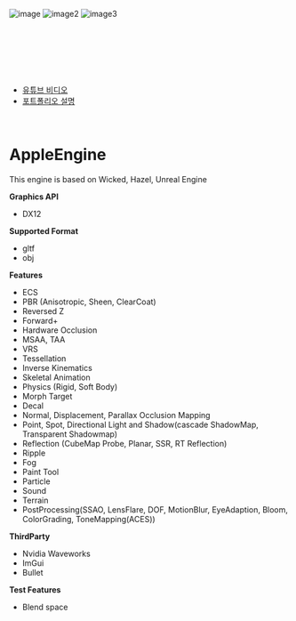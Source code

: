 ![image](https://user-images.githubusercontent.com/67462119/149637632-53672d4f-d56a-4be2-8f03-926a2a832d7f.png)
![image2](https://user-images.githubusercontent.com/67462119/149637752-5ca3322f-6ea2-45d7-acd9-e301be933a7b.png)
![image3](https://user-images.githubusercontent.com/67462119/149645674-0d475642-c493-42cd-a16d-f4da9e14e882.png)



<br>
<br>

# 
<br>

- <a href="https://www.youtube.com/channel/UCXFu2PFC0sFkW04UkozFj4Q/videos">유튜브 비디오</a>
- [포트폴리오 설명](portfolio.md)

<br>

# AppleEngine
This engine is based on Wicked, Hazel, Unreal Engine

**Graphics API**

  * DX12
  

**Supported Format**
  * gltf
  * obj


**Features**

  * ECS
  * PBR (Anisotropic, Sheen, ClearCoat)
  * Reversed Z
  * Forward+ 
  * Hardware Occlusion
  * MSAA, TAA
  * VRS
  * Tessellation
  * Inverse Kinematics
  * Skeletal Animation
  * Physics (Rigid, Soft Body)
  * Morph Target
  * Decal
  * Normal, Displacement, Parallax Occlusion Mapping
  * Point, Spot, Directional Light and Shadow(cascade ShadowMap, Transparent Shadowmap)
  * Reflection (CubeMap Probe, Planar, SSR, RT Reflection)
  * Ripple
  * Fog
  * Paint Tool
  * Particle
  * Sound
  * Terrain
  * PostProcessing(SSAO, LensFlare, DOF, MotionBlur, EyeAdaption, Bloom, ColorGrading, ToneMapping(ACES))
 
 
  **ThirdParty**
  * Nvidia Waveworks
  * ImGui
  * Bullet


  **Test Features**
  * Blend space



